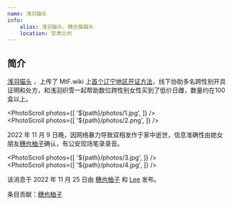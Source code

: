 ```yaml
---
name: 浅羽猫头
info:
    alias: 浅羽猫头、穗也猫猫头
    location: 甘肃兰州
---
```


## 简介

[浅羽猫头](https://twitter.com/homoyamakaze) ，上传了 MtF.wiki 上[首个辽宁地区开证方法](https://mtf.wiki/zh-cn/docs/psyco/liaoning/liu-hong/)，线下协助多名跨性别开具证明和处方，和浅羽织雪一起帮助数位跨性别女性买到了低价日雌，数量约在100盒以上。

<PhotoScroll photos={[ '${path}/photos/1.jpg', ]} />  
<PhotoScroll photos={[ '${path}/photos/2.png', ]} />

2022 年 11 月 9 日晚，因网络暴力导致双相发作于家中逝世，信息准确性由她女朋友[穗也柚子](https://twitter.com/YuzuTvT)确认，有公安现场笔录录音。

<PhotoScroll photos={[ '${path}/photos/3.jpg', ]} />  
<PhotoScroll photos={[ '${path}/photos/4.jpg', ]} />

该消息于 2022 年 11 月 25 日由 [穗也柚子](https://twitter.com/YuzuTvT) 和 [Lee](https://twitter.com/rbqwansui) 发布。

条目贡献：[穗也柚子](https://twitter.com/YuzuTvT)
